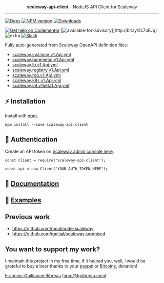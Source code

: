 
<div align="center">
  <br><p><strong>scaleway-api-client</strong> - NodeJS API Client for Scaleway</p>
</div>

------------------------------------------------

[![Deps](https://img.shields.io/david/FGRibreau/scaleway-api-client.svg)](https://david-dm.org/FGRibreau/scaleway-api-client) [![NPM version](https://img.shields.io/npm/v/scaleway-api-client.svg)](http://badge.fury.io/js/scaleway-api-client) [![Downloads](http://img.shields.io/npm/dm/scaleway-api-client.svg)](https://www.npmjs.com/package/scaleway-api-client)

[![Get help on Codementor](https://cdn.codementor.io/badges/get_help_github.svg)](https://www.codementor.io/francois-guillaume-ribreau?utm_source=github&utm_medium=button&utm_term=francois-guillaume-ribreau&utm_campaign=github)  [![available-for-advisory](https://img.shields.io/badge/available%20for%20consulting%20advisory-yes-ff69b4.svg?)](http://bit.ly/2c7uFJq) ![extra](https://img.shields.io/badge/actively%20maintained-yes-ff69b4.svg) [![Slack](https://img.shields.io/badge/Slack-Join%20our%20tech%20community-17202A?logo=slack)](https://join.slack.com/t/fgribreau/shared_invite/zt-edpjwt2t-Zh39mDUMNQ0QOr9qOj~jrg)

Fully auto-generated from Scaleway OpenAPI definition files:

- [scaleway.instance.v1.Api.yml](https://developers.scaleway.com/static/1e8330f12e52076eb632454487144a0c/scaleway.instance.v1.Api.yml)
- [scaleway.baremetal.v1.Api.yml](https://developers.scaleway.com/static/c336c02927a3f02afc1b604751f91330/scaleway.baremetal.v1.Api.yml)
- [scaleway.lb.v1.Api.yml](https://developers.scaleway.com/static/8a462da68554426057bfe403ba3ac65f/scaleway.lb.v1.Api.yml)
- [scaleway.registry.v1.Api.yml](https://developers.scaleway.com/static/c2ed334cada6e826be4cfb5e3e2c06a5/scaleway.registry.v1.Api.yml)
- [scaleway.rdb.v1.Api.yml](https://developers.scaleway.com/static/957d68ee68346376b47e130cb1b239f7/scaleway.rdb.v1.Api.yml)
- [scaleway.k8s.v1.Api.yml](https://developers.scaleway.com/static/db3728b5af7492cbf74f956465ce236e/scaleway.k8s.v1.Api.yml)
- [scaleway.iot.v1beta1.Api.yml](https://developers.scaleway.com/static/e21bed9bc399e3c7fcd3ad8cf7da5e8d/scaleway.iot.v1beta1.Api.yml)

## ⚡️ Installation

Install with [npm](https://npmjs.org/package/scaleway-api-client).

    npm install --save scaleway-api-client
 

## 👾 Authentication

Create an API token on [Scaleway admin console here](https://console.scaleway.com/account/organization/credentials).

```
const Client = require('scaleway-api-client');

const api = new Client("YOUR_AUTH_TOKEN_HERE");
```

## 📘 [Documentation](https://scaleway-api-client.netlify.app/1.0.1/)
## 🚀 [Examples](./examples)

## Previous work

- https://github.com/moul/node-scaleway
- https://github.com/ignitial/scaleway-promised

## You want to support my work?

I maintain this project in my free time, if it helped you, well, I would be grateful to buy a beer thanks to your [paypal](https://paypal.me/fgribreau) or [Bitcoins](https://www.coinbase.com/fgribreau), donation!

[Francois-Guillaume Ribreau](http://fgribreau.com) (npm@fgribreau.com)
